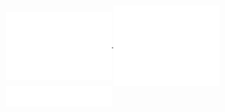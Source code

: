 <a href="https://github.com/Anton-Latukha">
  <img align="center" width="49%" src="./iso-calender.svg" />
</a>
<a href="https://github.com/Anton-Latukha">
  <img align="center" width="49%" src="./github-metrics.svg" />
</a>
<a href="https://github.com/Anton-Latukha">
  <img align="center" width="49%" src="./languages.svg" />
</a>

